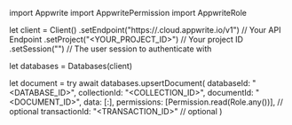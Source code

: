 import Appwrite
import AppwritePermission
import AppwriteRole

let client = Client()
    .setEndpoint("https://<REGION>.cloud.appwrite.io/v1") // Your API Endpoint
    .setProject("<YOUR_PROJECT_ID>") // Your project ID
    .setSession("") // The user session to authenticate with

let databases = Databases(client)

let document = try await databases.upsertDocument(
    databaseId: "<DATABASE_ID>",
    collectionId: "<COLLECTION_ID>",
    documentId: "<DOCUMENT_ID>",
    data: [:],
    permissions: [Permission.read(Role.any())], // optional
    transactionId: "<TRANSACTION_ID>" // optional
)

